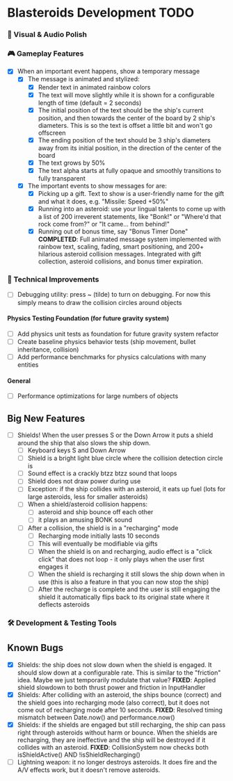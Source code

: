 # Blasteroids Development TODO

### 🎨 Visual & Audio Polish

### 🎮 Gameplay Features

- [x] When an important event happens, show a temporary message
    - [x] The message is animated and stylized:
        - [x] Render text in animated rainbow colors
        - [x] The text will move slightly while it is shown for a configurable length of time (default = 2 seconds)
        - [x] The initial position of the text should be the ship's current position, and then towards the center of the board by 2 ship's diameters. This is so the text is offset a little bit and won't go offscreen
        - [x] The ending position of the text should be 3 ship's diameters away from its initial position, in the direction of the center of the board
        - [x] The text grows by 50%
        - [x] The text alpha starts at fully opaque and smoothly transitions to fully transparent
    - [x] The important events to show messages for are:
        - [x] Picking up a gift. Text to show is a user-friendly name for the gift and what it does, e.g. "Missile: Speed +50%"
        - [x] Running into an asteroid: use your lingual talents to come up with a list of 200 irreverent statements, like "Bonk!" or "Where'd that rock come from?" or "It came... from behind!"
        - [x] Running out of bonus time, say "Bonus Timer Done"
      **COMPLETED**: Full animated message system implemented with rainbow text, scaling, fading, smart positioning, and 200+ hilarious asteroid collision messages. Integrated with gift collection, asteroid collisions, and bonus timer expiration.

### 🔧 Technical Improvements

- [ ] Debugging utility: press ~ (tilde) to turn on debugging. For now this simply means to draw the collision circles around objects

#### Physics Testing Foundation (for future gravity system)

- [ ] Add physics unit tests as foundation for future gravity system refactor
- [ ] Create baseline physics behavior tests (ship movement, bullet inheritance, collision)
- [ ] Add performance benchmarks for physics calculations with many entities

#### General

- [ ] Performance optimizations for large numbers of objects

## Big New Features

- [ ] Shields! When the user presses S or the Down Arrow it puts a shield around the ship that also slows the ship down.
    - [ ] Keyboard keys S and Down Arrow
    - [ ] Shield is a bright light blue circle where the collision detection circle is
    - [ ] Sound effect is a crackly btzz btzz sound that loops
    - [ ] Shield does not draw power during use
    - [ ] Exception: if the ship collides with an asteroid, it eats up fuel (lots for large asteroids, less for smaller asteroids)
    - [ ] When a shield/asteroid collision happens:
        - [ ] asteroid and ship bounce off each other
        - [ ] it plays an amusing BONK sound
    - [ ] After a collision, the shield is in a "recharging" mode
        - [ ] Recharging mode initially lasts 10 seconds
        - [ ] This will eventually be modifiable via gifts
        - [ ] When the shield is on and recharging, audio effect is a "click click" that does not loop - it only plays when the user first engages it
        - [ ] When the shield is recharging it still slows the ship down when in use (this is also a feature in that you can now stop the ship)
        - [ ] After the recharge is complete and the user is still engaging the shield it automatically flips back to its original state where it deflects asteroids

### 🛠️ Development & Testing Tools

## Known Bugs

- [x] Shields: the ship does not slow down when the shield is engaged. It should
      slow down at a configurable rate. This is similar to the "friction" idea.
      Maybe we just temporarily modulate that value?
      **FIXED**: Applied shield slowdown to both thrust power and friction in InputHandler
- [x] Shields: After colliding with an asteroid, the ships bounce (correct) and
      the shield goes into recharging mode (also correct), but it does not come
      out of recharging mode after 10 seconds.
      **FIXED**: Resolved timing mismatch between Date.now() and performance.now()
- [x] Shields: if the shields are engaged but still recharging, the ship can
      pass right through asteroids without harm or bounce. When the shields are
      recharging, they are ineffective and the ship will be destroyed if it
      collides with an asteroid.
      **FIXED**: CollisionSystem now checks both isShieldActive() AND !isShieldRecharging()
- [ ] Lightning weapon: it no longer destroys asteroids. It does fire and the
      A/V effects work, but it doesn't remove asteroids.
